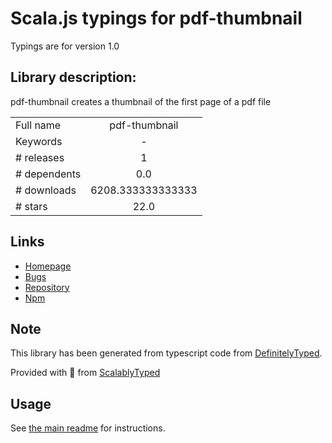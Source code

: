 
# Scala.js typings for pdf-thumbnail

Typings are for version 1.0

## Library description:
pdf-thumbnail creates a thumbnail of the first page of a pdf file

|                    |                 |
| ------------------ | :-------------: |
| Full name          | pdf-thumbnail |
| Keywords           | - |
| # releases         | 1 |
| # dependents       | 0.0 |
| # downloads        | 6208.333333333333 |
| # stars            | 22.0 |

## Links
- [Homepage](https://github.com/nicoFuccella/pdf-thumbnail#readme)
- [Bugs](https://github.com/nicoFuccella/pdf-thumbnail/issues)
- [Repository](https://github.com/nicoFuccella/pdf-thumbnail)
- [Npm](https://www.npmjs.com/package/pdf-thumbnail)
    


## Note
This library has been generated from typescript code from [DefinitelyTyped](https://definitelytyped.org).

Provided with :purple_heart: from [ScalablyTyped](https://github.com/oyvindberg/ScalablyTyped)

## Usage
See [the main readme](../../readme.md) for instructions.


